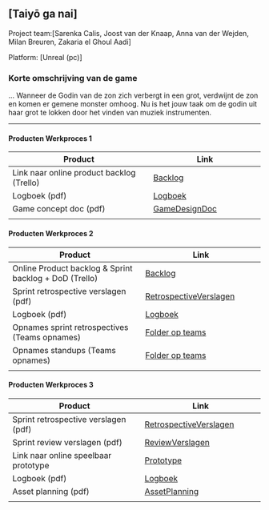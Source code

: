 ## [Taiyō ga nai]
Project team:[Sarenka Calis, Joost van der Knaap, Anna van der Wejden, Milan Breuren, Zakaria el Ghoul Aadi]

Platform:
[Unreal (pc)]

### Korte omschrijving van de game
... Wanneer de Godin van de zon zich verbergt in een grot, verdwijnt de zon en komen er gemene monster omhoog. Nu is het jouw taak om de godin uit haar grot te lokken door het vinden van muziek instrumenten. 

---
#### Producten Werkproces 1
| Product  | Link |
| ------ |  ------ |
| Link naar online product backlog (Trello) | [Backlog]
| Logboek (pdf)                             | [Logboek]
| Game concept doc (pdf)                    | [GameDesignDoc]
|<img width=500/>|<img width=300/>|
   
#### Producten Werkproces 2
| Product  | Link |
| ------ |  ------ |
| Online Product backlog & Sprint backlog + DoD (Trello)    | [Backlog]
| Sprint retrospective verslagen (pdf)                      | [RetrospectiveVerslagen]
| Logboek (pdf)                                             | [Logboek]
| Opnames sprint retrospectives (Teams opnames)             | [Folder op teams]
| Opnames standups (Teams opnames)                          | [Folder op teams]
|<img width=500/>|<img width=300/>|
   
#### Producten Werkproces 3
| Product  | Link |
| ------ |  ------ |
| Sprint retrospective verslagen (pdf)  | [RetrospectiveVerslagen]
| Sprint review verslagen (pdf)         | [ReviewVerslagen]
| Link naar online speelbaar prototype  | [Prototype]
| Logboek (pdf)                         | [Logboek]
| Asset planning (pdf)                  | [AssetPlanning]
|<img width=500/>|<img width=300/>|

   [Backlog]: <https://trello.com/b/9YZlOWnz/mythe-amaterasu>
   [Logboek]: <file:///C:/Users/saren/OneDrive%20-%20Mediacollege%20Amsterdam/Notulen%20Mythe%202021.pdf>
   [GameDesignDoc]: <https://github.com/BerendWeij/agp_inlever_template/blob/master/producten/GameDesignDoc.pdf>
   [RetrospectiveVerslagen]: <https://github.com/BerendWeij/agp_inlever_template/blob/master/producten/RetrospectiveVerslagen.pdf>
   [ReviewVerslagen]: <file:///C:/Users/saren/Downloads/Retrospective_Sprint1_2_3.pdf>
   [Prototype]: <https://www.mijnmytheprototype.nl>
   [Folder op teams]: <https://teams.microsoft.com/_#/school/files/Team%2009?threadId=19%3A92d37cd960784b8d816b9146a3e3aab5%40thread.tacv2&ctx=channel&context=Team%25209&rootfolder=%252Fteams%252FMytheGDGA2021-Team9%252FGedeelde%2520documenten%252FTeam%25209>
   [AssetPlanning]: <https://github.com/BerendWeij/agp_inlever_template/blob/master/producten/AssetPlanning.pdf>
   
